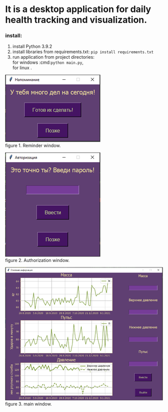 # It is a desktop application for daily health tracking and visualization.

### install:
1) install Python 3.9.2
2) install libraries from requirements.txt: `pip install requirements.txt`
3) run application from project directories:  
   for windows :cmd:`python main.py`,  
   for linux .

![alt text](rem_win.png "reminder window")  
figure 1. Reminder window. 

![alt text](auton.png "authorization window")  
figure 2. Authorization window. 

![alt text](main.png "main")
figure 3. main window. 


